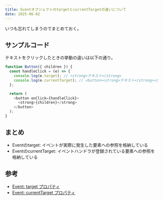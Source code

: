 ```yaml
---
title: EventオブジェクトのtargetとcurrentTargetの違いについて
date: 2025-06-02
---
```


いつも忘れてしまうのでまとめておく。

## サンプルコード

テキストをクリックしたときの挙動の違いは以下の通り。

```js
function Button({ children }) {
  const handleClick = (e) => {
    console.log(e.target); // <strong>​テキスト​</strong>​
    console.log(e.currentTarget); // <button>​<strong>​テキスト​</strong>​</button>​
  };

  return (
    <button onClick={handleClick}>
      <strong>{children}</strong>
    </button>
  );
}
```

## まとめ

- Eventのtarget: イベントが実際に発生した要素への参照を格納している
- EventのcurrentTarget: イベントハンドラが登録されている要素への参照を格納している

## 参考

- [Event: target プロパティ](https://developer.mozilla.org/ja/docs/Web/API/Event/target)
- [Event: currentTarget プロパティ](https://developer.mozilla.org/ja/docs/Web/API/Event/currentTarget)